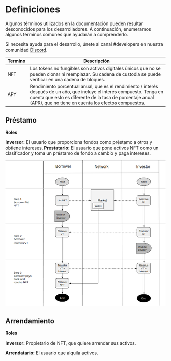 # Definiciones

Algunos términos utilizados en la documentación pueden resultar desconocidos para los desarrolladores. A continuación, enumeramos algunos términos comunes que ayudarán a comprenderlo.&#x20;

Si necesita ayuda para el desarrollo, únete al canal #developers en nuestra comunidad [Discord](https://vera.financial/discord).

| **Termino** | Descripción                                                                                                                                                                                                                                   |
| ----------- | --------------------------------------------------------------------------------------------------------------------------------------------------------------------------------------------------------------------------------------------- |
| NFT         | Los tokens no fungibles son activos digitales únicos que no se pueden clonar ni reemplazar. Su cadena de custodia se puede verificar en una cadena de bloques.                                                                                |
| APY         | Rendimiento porcentual anual, que es el rendimiento / interés después de un año, que incluye el interés compuesto. Tenga en cuenta que esto es diferente de la tasa de porcentaje anual (APR), que no tiene en cuenta los efectos compuestos. |

## Préstamo

**Roles**

**Inversor:** El usuario que proporciona fondos como préstamo a otros y obtiene intereses. **Prestatario:** El usuario que pone activos NFT como un clasificador y toma un préstamo de fondo a cambio y paga intereses.

![](.gitbook/assets/screenshot-from-2021-04-15-17-01-24.png)

## Arrendamiento

**Roles**

**Inversor:** Propietario de NFT, que quiere arrendar sus activos.&#x20;

**Arrendatario:** El usuario que alquila activos.

